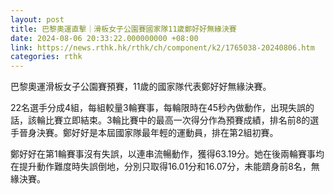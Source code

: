 ```yaml
---
layout: post
title: 巴黎奧運直擊｜滑板女子公園賽國家隊11歲鄭好好無緣決賽
date: 2024-08-06 20:33:22.000000000 +08:00
link: https://news.rthk.hk/rthk/ch/component/k2/1765038-20240806.htm
categories: rthk
---
```


巴黎奧運滑板女子公園賽預賽，11歲的國家隊代表鄭好好無緣決賽。

22名選手分成4組，每組較量3輪賽事，每輪限時在45秒內做動作，出現失誤的話，該輪比賽立即結束。3輪比賽中的最高一次得分作為預賽成績，排名前8的選手晉身決賽。鄭好好是本屆國家隊最年輕的運動員，排在第2組初賽。

鄭好好在第1輪賽事沒有失誤，以連串流暢動作，獲得63.19分。她在後兩輪賽事均在提升動作難度時失誤倒地，分別只取得16.01分和16.07分，未能躋身前8名，無緣決賽。
